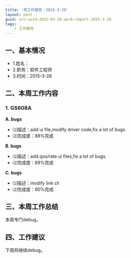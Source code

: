 ```yaml
---
title: '周工作报告：2015-3-28'
layout: post
guid: urn:uuid:2015-03-28-work-report-2015-3-28
tags:
    - 工作报告
---
```


## 一、基本情况

 - 1.姓名：
 - 2.职务：软件工程师
 - 3.时间：2015-3-28

## 二、本周工作内容

### 1. GS608A

**A. bugs**

 - ⑴描述：add ui file,modify driver code,fix a lot of bugs.
 - ⑵完成度：88%完成
 
**B. bugs**

 - ⑴描述：add qos/rate ui files,fix a lot of bugs.
 - ⑵完成度：89%完成
 
**C. bugs**

 - ⑴描述：modify link cli
 - ⑵完成度：90%完成

## 三、本周工作总结

本周专门debug。

## 四、工作建议

下周将继续debug。